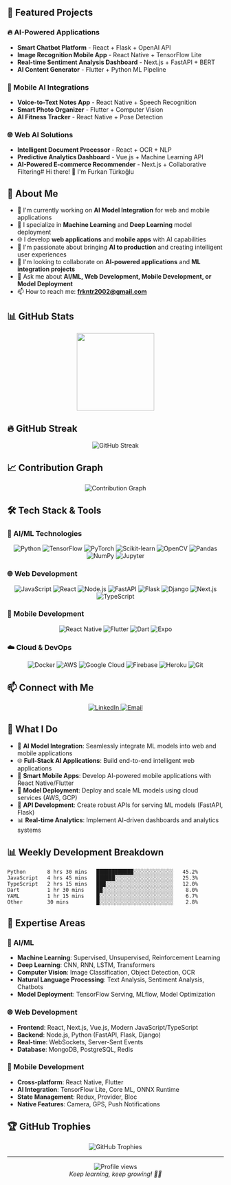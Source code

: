 ## 🚀 Featured Projects

### 🔥 AI-Powered Applications
- **Smart Chatbot Platform** - React + Flask + OpenAI API
- **Image Recognition Mobile App** - React Native + TensorFlow Lite
- **Real-time Sentiment Analysis Dashboard** - Next.js + FastAPI + BERT
- **AI Content Generator** - Flutter + Python ML Pipeline

### 📱 Mobile AI Integrations
- **Voice-to-Text Notes App** - React Native + Speech Recognition
- **Smart Photo Organizer** - Flutter + Computer Vision
- **AI Fitness Tracker** - React Native + Pose Detection

### 🌐 Web AI Solutions
- **Intelligent Document Processor** - React + OCR + NLP
- **Predictive Analytics Dashboard** - Vue.js + Machine Learning API
- **AI-Powered E-commerce Recommender** - Next.js + Collaborative Filtering# Hi there! 👋 I'm Furkan Türkoğlu

## 🤖 About Me
- 🔭 I'm currently working on **AI Model Integration** for web and mobile applications
- 🧠 I specialize in **Machine Learning** and **Deep Learning** model deployment
- 🌐 I develop **web applications** and **mobile apps** with AI capabilities
- 🚀 I'm passionate about bringing **AI to production** and creating intelligent user experiences
- 👯 I'm looking to collaborate on **AI-powered applications** and **ML integration projects**
- 💬 Ask me about **AI/ML, Web Development, Mobile Development, or Model Deployment**
- 📫 How to reach me: **frkntr2002@gmail.com**

## 📊 GitHub Stats
<div align="center">
  

  <img height="180em" src="https://github-readme-stats.vercel.app/api/top-langs/?username=Furkan19071071&layout=compact&langs_count=10&theme=dark&hide=html,css,jupyter%20notebook" />

</div>

## 🔥 GitHub Streak

<div align="center">
  <img src="https://github-readme-streak-stats.herokuapp.com/?user=Furkan19071071&theme=dark" alt="GitHub Streak"/>
</div>

## 📈 Contribution Graph

<div align="center">
  <img src="https://github-readme-activity-graph.vercel.app/graph?username=Furkan19071071&theme=github-dark" alt="Contribution Graph"/>
</div>

## 🛠️ Tech Stack & Tools

### 🤖 AI/ML Technologies
<div align="center">
  <img src="https://img.shields.io/badge/Python-3776AB?style=for-the-badge&logo=python&logoColor=white" alt="Python"/>
  <img src="https://img.shields.io/badge/TensorFlow-FF6F00?style=for-the-badge&logo=tensorflow&logoColor=white" alt="TensorFlow"/>
  <img src="https://img.shields.io/badge/PyTorch-EE4C2C?style=for-the-badge&logo=pytorch&logoColor=white" alt="PyTorch"/>
  <img src="https://img.shields.io/badge/scikit--learn-F7931E?style=for-the-badge&logo=scikit-learn&logoColor=white" alt="Scikit-learn"/>
  <img src="https://img.shields.io/badge/OpenCV-5C3EE8?style=for-the-badge&logo=opencv&logoColor=white" alt="OpenCV"/>
  <img src="https://img.shields.io/badge/Pandas-150458?style=for-the-badge&logo=pandas&logoColor=white" alt="Pandas"/>
  <img src="https://img.shields.io/badge/NumPy-013243?style=for-the-badge&logo=numpy&logoColor=white" alt="NumPy"/>
  <img src="https://img.shields.io/badge/Jupyter-F37626?style=for-the-badge&logo=jupyter&logoColor=white" alt="Jupyter"/>
</div>

### 🌐 Web Development
<div align="center">
  <img src="https://img.shields.io/badge/JavaScript-F7DF1E?style=for-the-badge&logo=javascript&logoColor=black" alt="JavaScript"/>
  <img src="https://img.shields.io/badge/React-20232A?style=for-the-badge&logo=react&logoColor=61DAFB" alt="React"/>
  <img src="https://img.shields.io/badge/Node.js-43853D?style=for-the-badge&logo=node.js&logoColor=white" alt="Node.js"/>
  <img src="https://img.shields.io/badge/FastAPI-009688?style=for-the-badge&logo=fastapi&logoColor=white" alt="FastAPI"/>
  <img src="https://img.shields.io/badge/Flask-000000?style=for-the-badge&logo=flask&logoColor=white" alt="Flask"/>
  <img src="https://img.shields.io/badge/Django-092E20?style=for-the-badge&logo=django&logoColor=white" alt="Django"/>
  <img src="https://img.shields.io/badge/Next.js-000000?style=for-the-badge&logo=nextdotjs&logoColor=white" alt="Next.js"/>
  <img src="https://img.shields.io/badge/TypeScript-007ACC?style=for-the-badge&logo=typescript&logoColor=white" alt="TypeScript"/>
</div>

### 📱 Mobile Development
<div align="center">
  <img src="https://img.shields.io/badge/React_Native-20232A?style=for-the-badge&logo=react&logoColor=61DAFB" alt="React Native"/>
  <img src="https://img.shields.io/badge/Flutter-02569B?style=for-the-badge&logo=flutter&logoColor=white" alt="Flutter"/>
  <img src="https://img.shields.io/badge/Dart-0175C2?style=for-the-badge&logo=dart&logoColor=white" alt="Dart"/>
  <img src="https://img.shields.io/badge/Expo-000020?style=for-the-badge&logo=expo&logoColor=white" alt="Expo"/>
</div>

### ☁️ Cloud & DevOps
<div align="center">
  <img src="https://img.shields.io/badge/Docker-2496ED?style=for-the-badge&logo=docker&logoColor=white" alt="Docker"/>
  <img src="https://img.shields.io/badge/AWS-232F3E?style=for-the-badge&logo=amazon-aws&logoColor=white" alt="AWS"/>
  <img src="https://img.shields.io/badge/Google_Cloud-4285F4?style=for-the-badge&logo=google-cloud&logoColor=white" alt="Google Cloud"/>
  <img src="https://img.shields.io/badge/Firebase-FFCA28?style=for-the-badge&logo=firebase&logoColor=black" alt="Firebase"/>
  <img src="https://img.shields.io/badge/Heroku-430098?style=for-the-badge&logo=heroku&logoColor=white" alt="Heroku"/>
  <img src="https://img.shields.io/badge/Git-F05032?style=for-the-badge&logo=git&logoColor=white" alt="Git"/>
</div>

## 📫 Connect with Me

<div align="center">
  <a href="https://www.linkedin.com/in/furkanturkoglu23">
    <img src="https://img.shields.io/badge/LinkedIn-0077B5?style=for-the-badge&logo=linkedin&logoColor=white" alt="LinkedIn"/>
  </a>
 
  <a href="mailto:frkntr2002@gmail.com">
    <img src="https://img.shields.io/badge/Email-D14836?style=for-the-badge&logo=gmail&logoColor=white" alt="Email"/>
  </a>
</div>

## 🎯 What I Do

- 🤖 **AI Model Integration**: Seamlessly integrate ML models into web and mobile applications
- 🌐 **Full-Stack AI Applications**: Build end-to-end intelligent web applications
- 📱 **Smart Mobile Apps**: Develop AI-powered mobile applications with React Native/Flutter
- 🚀 **Model Deployment**: Deploy and scale ML models using cloud services (AWS, GCP)
- 🔧 **API Development**: Create robust APIs for serving ML models (FastAPI, Flask)
- 📊 **Real-time Analytics**: Implement AI-driven dashboards and analytics systems

## 📊 Weekly Development Breakdown

```text
Python       8 hrs 30 mins   ████████████░░░░░░░░░░░░░   45.2%
JavaScript   4 hrs 45 mins   ██████░░░░░░░░░░░░░░░░░░░   25.3%
TypeScript   2 hrs 15 mins   ███░░░░░░░░░░░░░░░░░░░░░░   12.0%
Dart         1 hr 30 mins    ██░░░░░░░░░░░░░░░░░░░░░░░    8.0%
YAML         1 hr 15 mins    █░░░░░░░░░░░░░░░░░░░░░░░░    6.7%
Other        30 mins         █░░░░░░░░░░░░░░░░░░░░░░░░    2.8%
```

## 🧠 Expertise Areas

### 🤖 AI/ML
- **Machine Learning**: Supervised, Unsupervised, Reinforcement Learning
- **Deep Learning**: CNN, RNN, LSTM, Transformers
- **Computer Vision**: Image Classification, Object Detection, OCR
- **Natural Language Processing**: Text Analysis, Sentiment Analysis, Chatbots
- **Model Deployment**: TensorFlow Serving, MLflow, Model Optimization

### 🌐 Web Development
- **Frontend**: React, Next.js, Vue.js, Modern JavaScript/TypeScript
- **Backend**: Node.js, Python (FastAPI, Flask, Django)
- **Real-time**: WebSockets, Server-Sent Events
- **Database**: MongoDB, PostgreSQL, Redis

### 📱 Mobile Development
- **Cross-platform**: React Native, Flutter
- **AI Integration**: TensorFlow Lite, Core ML, ONNX Runtime
- **State Management**: Redux, Provider, Bloc
- **Native Features**: Camera, GPS, Push Notifications

## 🏆 GitHub Trophies

<div align="center">
  <img src="https://github-profile-trophy.vercel.app/?username=Furkan19071071&theme=darkhub&no-frame=true&margin-w=15" alt="GitHub Trophies"/>
</div>

---

<div align="center">
  <img src="https://komarev.com/ghpvc/?username=Furkan19071071&color=blue" alt="Profile views"/>
</div>

<div align="center">
  <i>Keep learning, keep growing! 🤖🧠</i>
</div>
